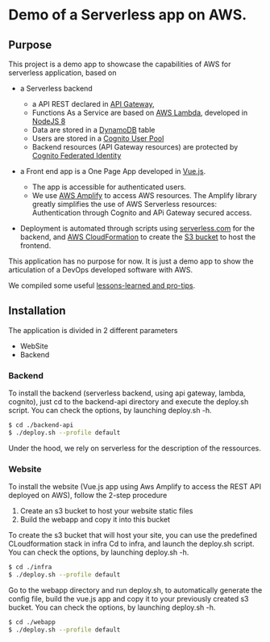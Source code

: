 # Demo of a Serverless app on AWS.

## Purpose

This project is a demo app to showcase the capabilities of AWS for serverless application, based on
- a Serverless backend
  -	a API REST declared in [API Gateway](https://aws.amazon.com/api-gateway),
  -	Functions As a Service are based on [AWS Lambda](https://aws.amazon.com/lambda/features/), developed in [NodeJS 8](https://nodejs.org/en/)
  -	Data are stored in a [DynamoDB](https://aws.amazon.com/dynamodb/) table
  - Users are stored in a [Cognito User Pool](https://aws.amazon.com/cognito/)
  - Backend resources (API Gateway resources) are protected by [Cognito Federated Identity](https://aws.amazon.com/cognito/)

- a Front end app is a One Page App developed in [Vue.js](https://vuejs.org/).
  -	The app is accessible for authenticated users.
  - We use [AWS Amplify](https://aws.github.io/aws-amplify/) to access AWS resources. The Amplify library greatly simplifies the use of AWS Serverless resources: Authentication through Cognito and APi Gateway secured access.

- Deployment is automated through scripts using [serverless.com](https://serverless.com/) for the backend, and [AWS CloudFormation](https://aws.amazon.com/cloudformation) to create the [S3 bucket](https://aws.amazon.com/s3) to host the frontend.

This application has no purpose for now. It is just a demo app to show the articulation of a DevOps developed software with AWS.

We compiled some useful [lessons-learned and pro-tips](./doc/lessons_learned.md).

## Installation

The application is divided in 2 different parameters
- WebSite
- Backend

### Backend
To install the backend (serverless backend, using api gateway, lambda, cognito), just cd to the backend-api directory and execute the deploy.sh script.
You can check the options, by launching deploy.sh -h.

```bash
$ cd ./backend-api
$ ./deploy.sh --profile default
```

Under the hood, we rely on serverless for the description of the ressources.

### Website
To install the website (Vue.js app using Aws Amplify to access the REST API deployed on AWS), follow the 2-step procedure

1. Create an s3 bucket to host your website static files
2. Build the webapp and copy it into this bucket

To create the s3 bucket that will host your site, you can use the predefined CLoudformation stack in infra
Cd to infra, and launch the deploy.sh script.
You can check the options, by launching deploy.sh -h.

```bash
$ cd ./infra
$ ./deploy.sh --profile default
```

Go to the webapp directory and run deploy.sh, to automatically generate the config file, build the vue.js app and copy it to your previously created s3 bucket.
You can check the options, by launching deploy.sh -h.

```bash
$ cd ./webapp
$ ./deploy.sh --profile default
```
